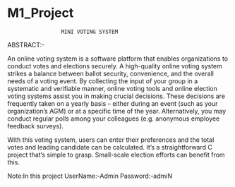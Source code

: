 # M1_Project

                     MINI VOTING SYSTEM
ABSTRACT:-

An online voting system is a software platform that enables organizations to conduct votes and elections securely. A high-quality online voting system strikes a balance between ballot security, convenience, and the overall needs of a voting event. By collecting the input of your group in a systematic and verifiable manner, online voting tools and online election voting systems assist you in making crucial decisions. These decisions are frequently taken on a yearly basis – either during an event (such as your organization’s AGM) or at a specific time of the year. Alternatively, you may conduct regular polls among your colleagues (e.g. anonymous employee feedback surveys).

With this voting system, users can enter their preferences and the total votes and leading candidate can be calculated. It’s a straightforward C project that’s simple to grasp. Small-scale election efforts can benefit from this.

Note:In this project UserName:-Admin
                     Password:-admiN
